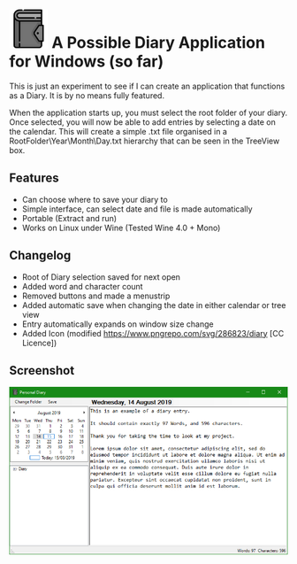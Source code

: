 # <img src="icon.png" width="70"> A Possible Diary Application for Windows (so far)
This is just an experiment to see if I can create an application that functions as a Diary. It is by no means fully featured.

When the application starts up, you must select the root folder of your diary. Once selected, you will now be able to add entries by selecting a date on the calendar. This will create a simple .txt file organised in a RootFolder\\Year\\Month\\Day.txt hierarchy that can be seen in the TreeView box.

## Features
* Can choose where to save your diary to
* Simple interface, can select date and file is made automatically
* Portable (Extract and run)
* Works on Linux under Wine (Tested Wine 4.0 + Mono)

## Changelog
* Root of Diary selection saved for next open
* Added word and character count
* Removed buttons and made a menustrip
* Added automatic save when changing the date in either calendar or tree view
* Entry automatically expands on window size change
* Added Icon (modified https://www.pngrepo.com/svg/286823/diary [CC Licence])

## Screenshot
<img src="Screenshot.png" width="600">